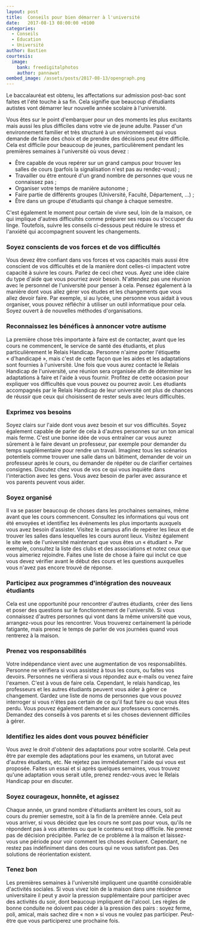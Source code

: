 ```yaml
---
layout: post
title:  Conseils pour bien démarrer à l'université
date:   2017-08-13 08:00:00 +0100
categories: 
  - Conseils
  - Education
  - Université
author: Bastien
courtesis:
  image:
    bank: freedigitalphotos
    author: pannawat
oembed_image: /assets/posts/2017-08-13/opengraph.png
---
```


Le baccalauréat est obtenu, les affectations sur admission post-bac sont faites et l'été touche à sa fin.
Cela signifie que beaucoup d'étudiants autistes vont démarrer leur nouvelle année scolaire à l'université.

Vous êtes sur le point d'embarquer pour un des moments les plus excitants mais aussi les plus difficiles dans votre vie de jeune adulte.
Passer d'un environnement familier et très structuré à un environnement qui vous demande de faire des choix et de prendre des décisions peut être difficile.
Cela est difficile pour beaucoup de jeunes, particulièrement pendant les premières semaines à l'université où vous devez&nbsp;:

  - Être capable de vous repérer sur un grand campus pour trouver les salles de cours (parfois la signalisation n'est pas au rendez-vous)&nbsp;;
  - Travailler ou être entouré d'un grand nombre de personnes que vous ne connaissez pas&nbsp;;
  - Organiser votre temps de manière autonome&nbsp;;
  - Faire partie de différents groupes (Université, Faculté, Département, …)&nbsp;;
  - Être dans un groupe d'étudiants qui change à chaque semestre.


<amp-img class="center" width="400" height="266" src="{{ site.amp_img_cache_url }}/assets/posts/2017-08-13/ID-100305240.jpg" alt="ID-100305240"></amp-img>

C'est également le moment pour certain de vivre seul, loin de la maison, ce qui implique d'autres difficultés comme préparer ses repas ou s'occuper du linge.
Toutefois, suivre les conseils ci-dessous peut réduire le stress et l'anxiété qui accompagnent souvent les changements.

### Soyez conscients de vos forces et de vos difficultés

Vous devez être confiant dans vos forces et vos capacités mais aussi être conscient de vos difficultés et de la manière dont celles-ci impactent votre capacité à suivre les cours.
Parlez de ceci chez vous. Ayez une idée claire du type d'aide que vous pourriez avoir besoin.
N'attendez pas une réunion avec le personnel de l'université pour penser à cela.
Pensez également à la manière dont vous allez gérer vos études et les changements que vous allez devoir faire. Par exemple, si au lycée, une personne vous aidait à vous organiser, 
vous pouvez réfléchir à utiliser un outil informatique pour cela.
Soyez ouvert à de nouvelles méthodes d'organisations.


### Reconnaissez les bénéfices à annoncer votre autisme

La première chose très importante à faire est de contacter, avant que les cours ne commencent,  le service de santé des étudiants, et plus particulièrement le Relais Handicap.
Personne n'aime porter l'étiquette «&nbsp;d'handicapé&nbsp;», mais c'est de cette façon que les aides et les adaptations sont fournies à l'université.
Une fois que vous aurez contacté le Relais Handicap de l'université, une réunion sera organisée afin de déterminer les adaptations à faire et l'aide à vous fournir.
Profitez de cette occasion pour expliquer vos difficultés que vous pouvez ou pourrez avoir.
Les étudiants accompagnés par le Relais Handicap de leur université ont plus de chances de réussir que ceux qui choisissent de rester seuls avec leurs difficultés.


### Exprimez vos besoins

Soyez clairs sur l'aide dont vous avez besoin et sur vos difficultés. Soyez également capable de parler de cela à d'autres personnes sur un ton amical mais ferme.
C'est une bonne idée de vous entraîner car vous aurez sûrement à le faire devant un professeur, par exemple pour demander du temps supplémentaire pour rendre un travail.
Imaginez tous les scénarios potentiels comme trouver une salle dans un bâtiment, demander de voir un professeur après le cours, ou demander de répéter ou de clarifier certaines consignes.
Discutez chez vous de vos ce qui vous inquiète dans l'interaction avec les gens. Vous avez besoin de parler avec assurance et vos parents peuvent vous aider.

### Soyez organisé

Il va se passer beaucoup de choses dans les prochaines semaines, même avant que les cours commencent.
Consultez les informations qui vous ont été envoyées et identifiez les événements les plus importants  auxquels vous avez besoin d'assister.
Visitez le campus afin de repérer les lieux et de trouver les salles dans lesquelles les cours auront lieux.
Visitez également le site web de l'université maintenant que vous êtes un «&nbsp;étudiant&nbsp;».
Par exemple, consultez la liste des clubs et des associations et notez ceux que vous aimeriez rejoindre.
Faites une liste de chose à faire qui inclut ce que vous devez vérifier avant le début des cours et les questions auxquelles vous n'avez pas encore trouvé de réponse.

### Participez aux programmes d'intégration des nouveaux étudiants

Cela est une opportunité pour rencontrer d'autres étudiants, créer des liens et poser des questions sur le fonctionnement de l'université.
Si vous connaissez d'autres personnes qui vont dans la même université que vous, arrangez-vous pour les rencontrer.
Vous trouverez certainement la période fatigante, mais prenez le temps de parler de vos journées quand vous rentrerez à la maison.

### Prenez vos responsabilités

Votre indépendance vient avec une augmentation de vos responsabilités.
Personne ne vérifiera si vous assistez à tous les cours, ou faites vos devoirs.
Personnes ne vérifiera si vous répondez aux e-mails ou venez faire l'examen.
C'est à vous de faire cela.
Cependant, le relais handicap, les professeurs et les autres étudiants peuvent vous aider à gérer ce changement.
Gardez une liste de noms de personnes que vous pouvez interroger si vous n'êtes pas certain de ce qu'il faut faire ou que vous êtes perdu.
Vous pouvez également demander aux professeurs concernés.
Demandez des conseils à vos parents et si les choses deviennent difficiles à gérer.

### Identifiez les aides dont vous pouvez bénéficier
Vous avez le droit d'obtenir des adaptations pour votre scolarité.
Cela peut être par exemple des adaptations pour les examens, un tutorat avec d'autres étudiants, etc.
Ne rejetez pas immédiatement l'aide qui vous est proposée.
Faites un essai et si après quelques semaines, vous trouvez qu'une adaptation vous serait utile, prenez rendez-vous avec le Relais Handicap pour en discuter.

### Soyez courageux, honnête, et agissez
Chaque année, un grand nombre d'étudiants arrêtent les cours, soit au cours du premier semestre, soit à la fin de la première année.
Cela peut vous arriver, si vous décidez que les cours ne sont pas pour vous, qu'ils ne répondent pas à vos attentes ou que le contenu est trop difficile.
Ne prenez pas de décision précipitée. Parlez de ce problème à la maison et laissez-vous une période pour voir comment les choses évoluent.
Cependant, ne restez pas indéfiniment dans des cours qui ne vous satisfont pas. Des solutions de réorientation existent.


### Tenez bon
Les premières semaines à l'université impliquent une quantité considérable d'activités sociales. 
Si vous vivez loin de la maison dans une résidence universitaire il peut y avoir la pression supplémentaire pour participer avec des activités du soir, dont beaucoup impliquent de l'alcool. 
Les règles de bonne conduite ne doivent pas céder à la pression des pairs&nbsp;: soyez ferme, poli,  amical, mais sachez dire «&nbsp;non&nbsp;» si vous ne voulez pas participer.
Peut-être que vous participerez une prochaine fois.

